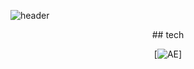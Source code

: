 ![header](https://capsule-render.vercel.app/api?type=waving&color=gradient&height=300&section=header&text=Daeho%20KWON&fontSize=70)
<div align=center>
## tech

[![AE](https://img.shields.io/badge/adobeaftereffects-9999FF?style=flat-square&logo=AdobeAfterEffects&logoColor=000000)]
